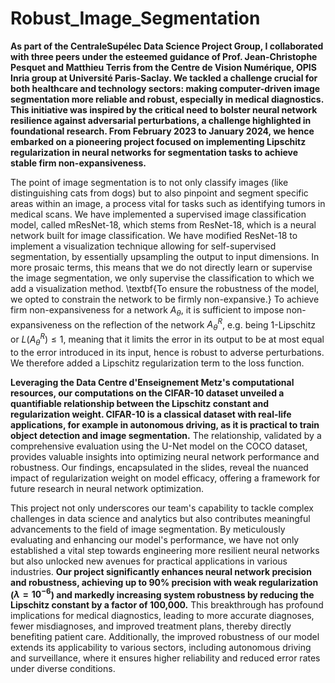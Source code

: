 # Robust_Image_Segmentation

**As part of the CentraleSupélec Data Science Project Group, I collaborated with three peers under the esteemed guidance of Prof. Jean-Christophe Pesquet and Matthieu Terris from the Centre de Vision Numérique, OPIS Inria group at Université Paris-Saclay. We tackled a challenge crucial for both healthcare and technology sectors: making computer-driven image segmentation more reliable and robust, especially in medical diagnostics. This initiative was inspired by the critical need to bolster neural network resilience against adversarial perturbations, a challenge highlighted in foundational research. From February 2023 to January 2024, we hence embarked on a pioneering project focused on implementing Lipschitz regularization in neural networks for segmentation tasks to achieve stable firm non-expansiveness.**

The point of image segmentation is to not only classify images (like distinguishing cats from dogs) but to also pinpoint and segment specific areas within an image, a process vital for tasks such as identifying tumors in medical scans. We have implemented a supervised image classification model, called mResNet-18, which stems from ResNet-18, which is a neural network built for image classification. We have modified ResNet-18 to implement a visualization technique allowing for self-supervised segmentation, by essentially upsampling the output to input dimensions. In more prosaic terms, this means that we do not directly learn or supervise the image segmentation, we only supervise the classification to which we add a visualization method. \textbf{To ensure the robustness of the model, we opted to constrain the network to be firmly non-expansive.} To achieve firm non-expansiveness for a network $A_\theta$, it is sufficient to impose non-expansiveness on the reflection of the network $A_\theta^R$, e.g. being $1$-Lipschitz or $L(A_\theta^R)\leqslant 1$, meaning that it limits the error in its output to be at most equal to the error introduced in its input, hence is robust to adverse perturbations. We therefore added a Lipschitz regularization term to the loss function.

**Leveraging the Data Centre d'Enseignement Metz's computational resources, our computations on the CIFAR-10 dataset unveiled a quantifiable relationship between the Lipschitz constant and regularization weight. CIFAR-10 is a classical dataset with real-life applications, for example in autonomous driving, as it is practical to train object detection and image segmentation.** The relationship, validated by a comprehensive evaluation using the U-Net model on the COCO dataset, provides valuable insights into optimizing neural network performance and robustness. Our findings, encapsulated in the slides, reveal the nuanced impact of regularization weight on model efficacy, offering a framework for future research in neural network optimization.
 
This project not only underscores our team's capability to tackle complex challenges in data science and analytics but also contributes meaningful advancements to the field of image segmentation. By meticulously evaluating and enhancing our model's performance, we have not only established a vital step towards engineering more resilient neural networks but also unlocked new avenues for practical applications in various industries. **Our project significantly enhances neural network precision and robustness, achieving up to 90\% precision with weak regularization ($\lambda = 10^{-6}$) and markedly increasing system robustness by reducing the Lipschitz constant by a factor of 100,000.** This breakthrough has profound implications for medical diagnostics, leading to more accurate diagnoses, fewer misdiagnoses, and improved treatment plans, thereby directly benefiting patient care. Additionally, the improved robustness of our model extends its applicability to various sectors, including autonomous driving and surveillance, where it ensures higher reliability and reduced error rates under diverse conditions.
